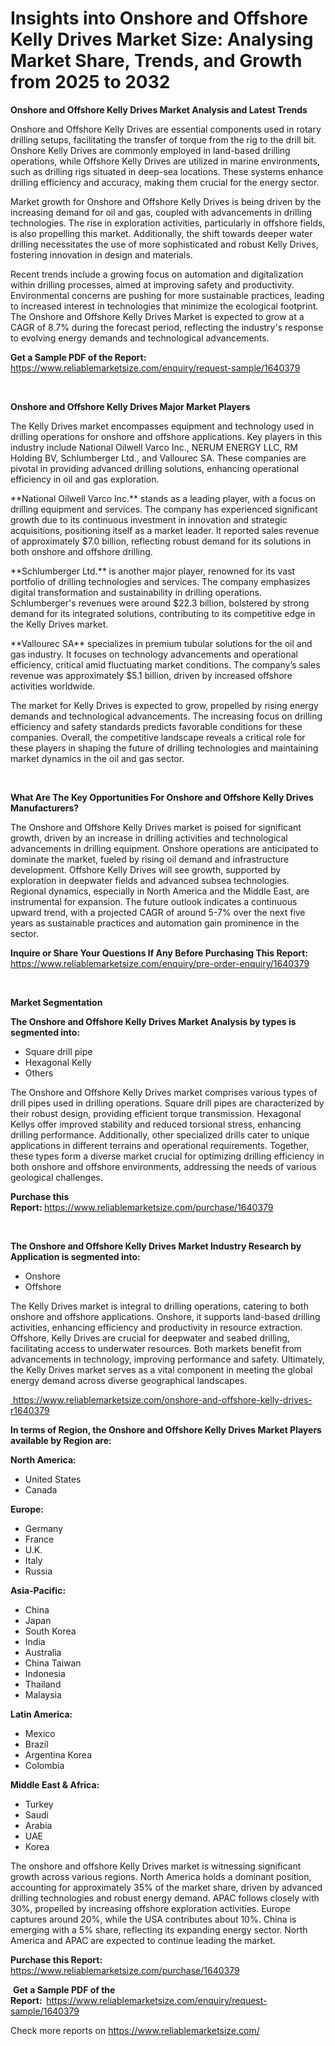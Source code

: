 <p><h1>Insights into Onshore and Offshore Kelly Drives Market Size: Analysing Market Share, Trends, and Growth from 2025 to 2032</h1></p><p><strong>Onshore and Offshore Kelly Drives Market Analysis and Latest Trends</strong></p>
<p><p>Onshore and Offshore Kelly Drives are essential components used in rotary drilling setups, facilitating the transfer of torque from the rig to the drill bit. Onshore Kelly Drives are commonly employed in land-based drilling operations, while Offshore Kelly Drives are utilized in marine environments, such as drilling rigs situated in deep-sea locations. These systems enhance drilling efficiency and accuracy, making them crucial for the energy sector.</p><p>Market growth for Onshore and Offshore Kelly Drives is being driven by the increasing demand for oil and gas, coupled with advancements in drilling technologies. The rise in exploration activities, particularly in offshore fields, is also propelling this market. Additionally, the shift towards deeper water drilling necessitates the use of more sophisticated and robust Kelly Drives, fostering innovation in design and materials.</p><p>Recent trends include a growing focus on automation and digitalization within drilling processes, aimed at improving safety and productivity. Environmental concerns are pushing for more sustainable practices, leading to increased interest in technologies that minimize the ecological footprint. The Onshore and Offshore Kelly Drives Market is expected to grow at a CAGR of 8.7% during the forecast period, reflecting the industry's response to evolving energy demands and technological advancements.</p></p>
<p><strong>Get a Sample PDF of the Report:&nbsp;</strong> <a href="https://www.reliablemarketsize.com/enquiry/request-sample/1640379?utm_campaign=2753&utm_medium=2&utm_source=Github&utm_content=ia&utm_term=11042025&utm_id=onshore-and-offshore-kelly-drives">https://www.reliablemarketsize.com/enquiry/request-sample/1640379</a></p>
<p>&nbsp;</p>
<p><strong>Onshore and Offshore Kelly Drives Major Market Players</strong></p>
<p><p>The Kelly Drives market encompasses equipment and technology used in drilling operations for onshore and offshore applications. Key players in this industry include National Oilwell Varco Inc., NERUM ENERGY LLC, RM Holding BV, Schlumberger Ltd., and Vallourec SA. These companies are pivotal in providing advanced drilling solutions, enhancing operational efficiency in oil and gas exploration.</p><p>**National Oilwell Varco Inc.** stands as a leading player, with a focus on drilling equipment and services. The company has experienced significant growth due to its continuous investment in innovation and strategic acquisitions, positioning itself as a market leader. It reported sales revenue of approximately $7.0 billion, reflecting robust demand for its solutions in both onshore and offshore drilling.</p><p>**Schlumberger Ltd.** is another major player, renowned for its vast portfolio of drilling technologies and services. The company emphasizes digital transformation and sustainability in drilling operations. Schlumberger's revenues were around $22.3 billion, bolstered by strong demand for its integrated solutions, contributing to its competitive edge in the Kelly Drives market.</p><p>**Vallourec SA** specializes in premium tubular solutions for the oil and gas industry. It focuses on technology advancements and operational efficiency, critical amid fluctuating market conditions. The company’s sales revenue was approximately $5.1 billion, driven by increased offshore activities worldwide.</p><p>The market for Kelly Drives is expected to grow, propelled by rising energy demands and technological advancements. The increasing focus on drilling efficiency and safety standards predicts favorable conditions for these companies. Overall, the competitive landscape reveals a critical role for these players in shaping the future of drilling technologies and maintaining market dynamics in the oil and gas sector.</p></p>
<p>&nbsp;</p>
<p><strong>What Are The Key Opportunities For Onshore and Offshore Kelly Drives Manufacturers?</strong></p>
<p><p>The Onshore and Offshore Kelly Drives market is poised for significant growth, driven by an increase in drilling activities and technological advancements in drilling equipment. Onshore operations are anticipated to dominate the market, fueled by rising oil demand and infrastructure development. Offshore Kelly Drives will see growth, supported by exploration in deepwater fields and advanced subsea technologies. Regional dynamics, especially in North America and the Middle East, are instrumental for expansion. The future outlook indicates a continuous upward trend, with a projected CAGR of around 5-7% over the next five years as sustainable practices and automation gain prominence in the sector.</p></p>
<p><strong>Inquire or Share Your Questions If Any Before Purchasing This Report:</strong> <a href="https://www.reliablemarketsize.com/enquiry/pre-order-enquiry/1640379?utm_campaign=2753&utm_medium=2&utm_source=Github&utm_content=ia&utm_term=11042025&utm_id=onshore-and-offshore-kelly-drives">https://www.reliablemarketsize.com/enquiry/pre-order-enquiry/1640379</a></p>
<p>&nbsp;</p>
<p><strong>Market Segmentation</strong></p>
<p><strong>The Onshore and Offshore Kelly Drives Market Analysis by types is segmented into:</strong></p>
<p><ul><li>Square drill pipe</li><li>Hexagonal Kelly</li><li>Others</li></ul></p>
<p><p>The Onshore and Offshore Kelly Drives market comprises various types of drill pipes used in drilling operations. Square drill pipes are characterized by their robust design, providing efficient torque transmission. Hexagonal Kellys offer improved stability and reduced torsional stress, enhancing drilling performance. Additionally, other specialized drills cater to unique applications in different terrains and operational requirements. Together, these types form a diverse market crucial for optimizing drilling efficiency in both onshore and offshore environments, addressing the needs of various geological challenges.</p></p>
<p><strong>Purchase this Report:&nbsp;</strong><a href="https://www.reliablemarketsize.com/purchase/1640379?utm_campaign=2753&utm_medium=2&utm_source=Github&utm_content=ia&utm_term=11042025&utm_id=onshore-and-offshore-kelly-drives">https://www.reliablemarketsize.com/purchase/1640379</a></p>
<p>&nbsp;</p>
<p><strong>The Onshore and Offshore Kelly Drives Market Industry Research by Application is segmented into:</strong></p>
<p><ul><li>Onshore</li><li>Offshore</li></ul></p>
<p><p>The Kelly Drives market is integral to drilling operations, catering to both onshore and offshore applications. Onshore, it supports land-based drilling activities, enhancing efficiency and productivity in resource extraction. Offshore, Kelly Drives are crucial for deepwater and seabed drilling, facilitating access to underwater resources. Both markets benefit from advancements in technology, improving performance and safety. Ultimately, the Kelly Drives market serves as a vital component in meeting the global energy demand across diverse geographical landscapes.</p></p>
<p><a href="https://www.reliablemarketsize.com/onshore-and-offshore-kelly-drives-r1640379?utm_campaign=2753&utm_medium=2&utm_source=Github&utm_content=ia&utm_term=11042025&utm_id=onshore-and-offshore-kelly-drives">&nbsp;https://www.reliablemarketsize.com/onshore-and-offshore-kelly-drives-r1640379</a></p>
<p><strong>In terms of Region, the Onshore and Offshore Kelly Drives Market Players available by Region are:</strong></p>
<p>
    <p> <strong> North America: </strong>
        <ul>
            <li>United States</li>
            <li>Canada</li>
        </ul>
        </p> 
    <p> <strong> Europe: </strong>
        <ul>
            <li>Germany</li>
            <li>France</li>
            <li>U.K.</li>
            <li>Italy</li>
            <li>Russia</li>
        </ul>
        </p> 
    <p> <strong> Asia-Pacific: </strong>
        <ul>
            <li>China</li>
            <li>Japan</li>
            <li>South Korea</li>
            <li>India</li>
            <li>Australia</li>
            <li>China Taiwan</li>
            <li>Indonesia</li>
            <li>Thailand</li>
            <li>Malaysia</li>
        </ul>
        </p> 
    <p> <strong> Latin America: </strong>
        <ul>
            <li>Mexico</li>
            <li>Brazil</li>
            <li>Argentina Korea</li>
            <li>Colombia</li>
        </ul>
        </p> 
    <p> <strong> Middle East & Africa: </strong>
        <ul>
            <li>Turkey</li>
            <li>Saudi</li>
            <li>Arabia</li>
            <li>UAE</li>
            <li>Korea</li>
        </ul>
    </p>
    </p>
<p><p>The onshore and offshore Kelly Drives market is witnessing significant growth across various regions. North America holds a dominant position, accounting for approximately 35% of the market share, driven by advanced drilling technologies and robust energy demand. APAC follows closely with 30%, propelled by increasing offshore exploration activities. Europe captures around 20%, while the USA contributes about 10%. China is emerging with a 5% share, reflecting its expanding energy sector. North America and APAC are expected to continue leading the market.</p></p>
<p><strong>Purchase this Report: </strong><a href="https://www.reliablemarketsize.com/purchase/1640379?utm_campaign=2753&utm_medium=2&utm_source=Github&utm_content=ia&utm_term=11042025&utm_id=onshore-and-offshore-kelly-drives">https://www.reliablemarketsize.com/purchase/1640379</a></p>
<p>&nbsp;<strong>Get a Sample PDF of the Report:&nbsp;&nbsp;</strong><a href="https://www.reliablemarketsize.com/enquiry/request-sample/1640379?utm_campaign=2753&utm_medium=2&utm_source=Github&utm_content=ia&utm_term=11042025&utm_id=onshore-and-offshore-kelly-drives">https://www.reliablemarketsize.com/enquiry/request-sample/1640379</a></p>
<p><strong></strong></p>
<p>Check more reports on <a href="https://www.reliablemarketsize.com/?utm_campaign=2753&utm_medium=2&utm_source=Github&utm_content=ia&utm_term=11042025&utm_id=onshore-and-offshore-kelly-drives">https://www.reliablemarketsize.com/</a></p>